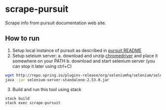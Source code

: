 # scrape-pursuit

Scrape info from pursuit documentation web site.

## How to run

1. Setup local instance of pursuit as described in [pursuit README](https://github.com/purescript/pursuit)
2. Setup seleium server:
    a. download and unzip [chromedriver](http://chromedriver.chromium.org/downloads) and place it somewhere on your PATH
    b. download and start selenium server (you can stop it later using ctrl+C)

```bash
wget http://repo.spring.io/plugins-release/org/seleniumhq/selenium/selenium-server-standalone/2.53.0/selenium-server-standalone-2.53.0.jar
java -jar selenium-server-standalone-2.53.0.jar
```

3. Build and run this tool using stack

```bash
stack build
stack exec scrape-pursuit
```
